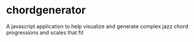 # chordgenerator
A javascript application to help visualize and generate complex jazz chord progressions and scales that fit
